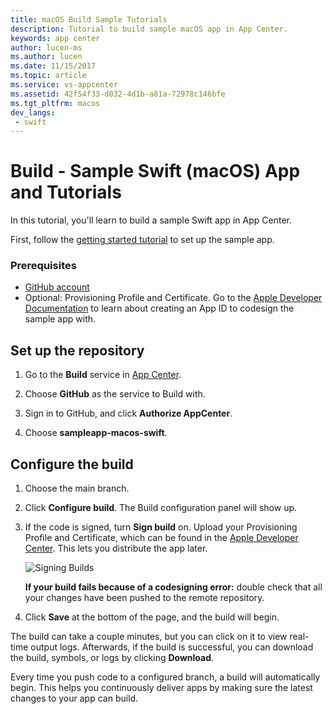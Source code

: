```yaml
---
title: macOS Build Sample Tutorials
description: Tutorial to build sample macOS app in App Center.
keywords: app center
author: lucen-ms
ms.author: lucen
ms.date: 11/15/2017
ms.topic: article
ms.service: vs-appcenter
ms.assetid: 42f54f33-d032-4d1b-a81a-72978c146bfe
ms.tgt_pltfrm: macos
dev_langs:  
 - swift
---
```


# Build - Sample Swift (macOS) App and Tutorials
In this tutorial, you'll learn to build a sample Swift app in App Center.

First, follow the [getting started tutorial](getting-started.md) to set up the sample app.

### Prerequisites
- [GitHub account](https://github.com/join)
- Optional: Provisioning Profile and Certificate. Go to the [Apple Developer Documentation](https://developer.apple.com/library/content/documentation/IDEs/Conceptual/AppDistributionGuide/MaintainingProfiles/MaintainingProfiles.html) to learn about creating an App ID to codesign the sample app with.

## Set up the repository
1. Go to the **Build** service in [App Center](https://appcenter.ms/apps).

2. Choose **GitHub** as the service to Build with.

3. Sign in to GitHub, and click **Authorize AppCenter**.

4. Choose **sampleapp-macos-swift**.

## Configure the build

1. Choose the main branch.

2. Click **Configure build**. The Build configuration panel will show up.

3. If the code is signed, turn **Sign build** on. Upload your Provisioning Profile and Certificate, which can be found in the [Apple Developer Center](https://developer.apple.com/account/). This lets you distribute the app later.

   ![Signing Builds](images/Signing_builds_macOS.png)  

   **If your build fails because of a codesigning error:** double check that all your changes have been pushed to the remote repository.

4. Click **Save** at the bottom of the page, and the build will begin.

The build can take a couple minutes, but you can click on it to view real-time output logs. Afterwards, if the build is successful, you can download the build, symbols, or logs by clicking **Download**.

Every time you push code to a configured branch, a build will automatically begin. This helps you continuously deliver apps by making sure the latest changes to your app can build.

